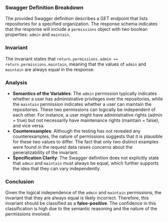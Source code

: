 ### Swagger Definition Breakdown
The provided Swagger definition describes a GET endpoint that lists repositories for a specified organization. The response schema indicates that the response will include a `permissions` object with two boolean properties: `admin` and `maintain`. 

### Invariant
The invariant states that `return.permissions.admin == return.permissions.maintain`, meaning that the values of `admin` and `maintain` are always equal in the response. 

### Analysis
- **Semantics of the Variables**: The `admin` permission typically indicates whether a user has administrative privileges over the repositories, while the `maintain` permission indicates whether a user can maintain the repositories. These two permissions can logically be independent of each other. For instance, a user might have administrative rights (admin = true) but not necessarily have maintenance rights (maintain = false), and vice versa. 
- **Counterexamples**: Although the testing has not revealed any counterexamples, the nature of permissions suggests that it is plausible for these two values to differ. The fact that only two distinct examples were found in the request data raises concerns about the generalizability of the invariant. 
- **Specification Clarity**: The Swagger definition does not explicitly state that `admin` and `maintain` must always be equal, which further supports the idea that they can vary independently. 

### Conclusion
Given the logical independence of the `admin` and `maintain` permissions, the invariant that they are always equal is likely incorrect. Therefore, this invariant should be classified as a **false-positive**. The confidence in this classification is high due to the semantic reasoning and the nature of the permissions involved.
